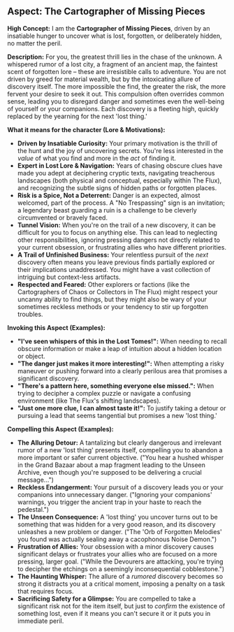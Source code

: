 ## Aspect: The Cartographer of Missing Pieces

**High Concept:** I am the **Cartographer of Missing Pieces**, driven by an insatiable hunger to uncover what is lost, forgotten, or deliberately hidden, no matter the peril.

**Description:**
For you, the greatest thrill lies in the chase of the unknown. A whispered rumor of a lost city, a fragment of an ancient map, the faintest scent of forgotten lore – these are irresistible calls to adventure. You are not driven by greed for material wealth, but by the intoxicating allure of discovery itself. The more impossible the find, the greater the risk, the more fervent your desire to seek it out. This compulsion often overrides common sense, leading you to disregard danger and sometimes even the well-being of yourself or your companions. Each discovery is a fleeting high, quickly replaced by the yearning for the next 'lost thing.'

**What it means for the character (Lore & Motivations):**

*   **Driven by Insatiable Curiosity:** Your primary motivation is the thrill of the hunt and the joy of uncovering secrets. You're less interested in the *value* of what you find and more in the *act* of finding it.
*   **Expert in Lost Lore & Navigation:** Years of chasing obscure clues have made you adept at deciphering cryptic texts, navigating treacherous landscapes (both physical and conceptual, especially within The Flux), and recognizing the subtle signs of hidden paths or forgotten places.
*   **Risk is a Spice, Not a Deterrent:** Danger is an expected, almost welcomed, part of the process. A "No Trespassing" sign is an invitation; a legendary beast guarding a ruin is a challenge to be cleverly circumvented or bravely faced.
*   **Tunnel Vision:** When you're on the trail of a new discovery, it can be difficult for you to focus on anything else. This can lead to neglecting other responsibilities, ignoring pressing dangers not directly related to your current obsession, or frustrating allies who have different priorities.
*   **A Trail of Unfinished Business:** Your relentless pursuit of the *next* discovery often means you leave previous finds partially explored or their implications unaddressed. You might have a vast collection of intriguing but context-less artifacts.
*   **Respected and Feared:** Other explorers or factions (like the Cartographers of Chaos or Collectors in The Flux) might respect your uncanny ability to find things, but they might also be wary of your sometimes reckless methods or your tendency to stir up forgotten troubles.

**Invoking this Aspect (Examples):**

*   **"I've seen whispers of this in the Lost Tomes!":** When needing to recall obscure information or make a leap of intuition about a hidden location or object.
*   **"The danger just makes it more interesting!":** When attempting a risky maneuver or pushing forward into a clearly perilous area that promises a significant discovery.
*   **"There's a pattern here, something everyone else missed.":** When trying to decipher a complex puzzle or navigate a confusing environment (like The Flux's shifting landscapes).
*   **"Just one more clue, I can almost taste it!":** To justify taking a detour or pursuing a lead that seems tangential but promises a new 'lost thing.'

**Compelling this Aspect (Examples):**

*   **The Alluring Detour:** A tantalizing but clearly dangerous and irrelevant rumor of a new 'lost thing' presents itself, compelling you to abandon a more important or safer current objective. ("You hear a hushed whisper in the Grand Bazaar about a map fragment leading to the Unseen Archive, even though you're supposed to be delivering a crucial message...")
*   **Reckless Endangerment:** Your pursuit of a discovery leads you or your companions into unnecessary danger. ("Ignoring your companions' warnings, you trigger the ancient trap in your haste to reach the pedestal.")
*   **The Unseen Consequence:** A 'lost thing' you uncover turns out to be something that was hidden for a very good reason, and its discovery unleashes a new problem or danger. ("The 'Orb of Forgotten Melodies' you found was actually sealing away a cacophonous Noise Demon.")
*   **Frustration of Allies:** Your obsession with a minor discovery causes significant delays or frustrates your allies who are focused on a more pressing, larger goal. ("While the Devourers are attacking, you're trying to decipher the etchings on a seemingly inconsequential cobblestone.")
*   **The Haunting Whisper:** The allure of a *rumored* discovery becomes so strong it distracts you at a critical moment, imposing a penalty on a task that requires focus.
*   **Sacrificing Safety for a Glimpse:** You are compelled to take a significant risk not for the item itself, but just to *confirm* the existence of something lost, even if it means you can't secure it or it puts you in immediate peril.
